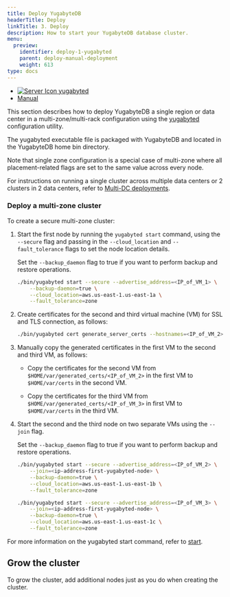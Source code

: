 ```yaml
---
title: Deploy YugabyteDB
headerTitle: Deploy
linkTitle: 3. Deploy
description: How to start your YugabyteDB database cluster.
menu:
  preview:
    identifier: deploy-1-yugabyted
    parent: deploy-manual-deployment
    weight: 613
type: docs
---
```


<ul class="nav nav-tabs-alt nav-tabs-yb">
  <li >
    <a href="../start-yugabyted/" class="nav-link active">
      <img src="/icons/database.svg" alt="Server Icon">
      yugabyted
    </a>
  </li>
  <li >
    <a href="../start-masters/" class="nav-link">
      <i class="icon-shell"></i>
      Manual
    </a>
  </li>
</ul>

This section describes how to deploy YugabyteDB a single region or data center in a multi-zone/multi-rack configuration using the [yugabyted](../../../reference/configuration/yugabyted/) configuration utility.

The yugabyted executable file is packaged with YugabyteDB and located in the YugabyteDB home bin directory.

Note that single zone configuration is a special case of multi-zone where all placement-related flags are set to the same value across every node.

For instructions on running a single cluster across multiple data centers or 2 clusters in 2 data centers, refer to [Multi-DC deployments](../../../deploy/multi-dc/).

### Deploy a multi-zone cluster

To create a secure multi-zone cluster:

1. Start the first node by running the `yugabyted start` command, using the `--secure` flag and passing in the `--cloud_location` and `--fault_tolerance` flags to set the node location details.

    Set the `--backup_daemon` flag to true if you want to perform backup and restore operations.

    ```sh
    ./bin/yugabyted start --secure --advertise_address=<IP_of_VM_1> \
        --backup-daemon=true \
        --cloud_location=aws.us-east-1.us-east-1a \
        --fault_tolerance=zone
    ```

1. Create certificates for the second and third virtual machine (VM) for SSL and TLS connection, as follows:

    ```sh
    ./bin/yugabyted cert generate_server_certs --hostnames=<IP_of_VM_2>,<IP_of_VM_3>
    ```

1. Manually copy the generated certificates in the first VM to the second and third VM, as follows:

    - Copy the certificates for the second VM from `$HOME/var/generated_certs/<IP_of_VM_2>` in the first VM to `$HOME/var/certs` in the second VM.

    - Copy the certificates for the third VM from `$HOME/var/generated_certs/<IP_of_VM_3>` in first VM to `$HOME/var/certs` in the third VM.

1. Start the second and the third node on two separate VMs using the `--join` flag.

    Set the `--backup_daemon` flag to true if you want to perform backup and restore operations.

    ```sh
    ./bin/yugabyted start --secure --advertise_address=<IP_of_VM_2> \
        --join=<ip-address-first-yugabyted-node> \
        --backup-daemon=true \
        --cloud_location=aws.us-east-1.us-east-1b \
        --fault_tolerance=zone
    ```

    ```sh
    ./bin/yugabyted start --secure --advertise_address=<IP_of_VM_3> \
        --join=<ip-address-first-yugabyted-node> \
        --backup-daemon=true \
        --cloud_location=aws.us-east-1.us-east-1c \
        --fault_tolerance=zone
    ```

For more information on the yugabyted start command, refer to [start](../../../reference/configuration/yugabyted/#start).

## Grow the cluster

To grow the cluster, add additional nodes just as you do when creating the cluster.
